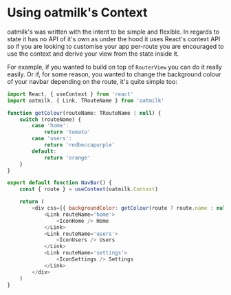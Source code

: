 # Using oatmilk's Context

oatmilk's was written with the intent to be simple and flexible. In regards to state it has no API of it's own as under the hood it uses React's context API so if you are looking to customise your app per-route you are encouraged to use the context and derive your view from the state inside it.

For example, if you wanted to build on top of `RouterView` you can do it really easily. Or if, for some reason, you wanted to change the background colour of your navbar depending on the route, it's quite simple too:

```js Navbar.tsx
import React, { useContext } from 'react'
import oatmilk, { Link, TRouteName } from 'oatmilk'

function getColour(routeName: TRouteName | null) {
    switch (routeName) {
        case 'home':
            return 'tomato'
        case 'users':
            return 'redbeccapurple'
        default:
            return 'orange'
    }
}

export default function NavBar() {
    const { route } = useContext(oatmilk.Context)

    return (
        <div css={{ backgroundColor: getColour(route ? route.name : null) }}>
            <Link routeName='home'>
                <IconHome /> Home
            </Link>
            <Link routeName='users'>
                <IconUsers /> Users
            </Link>
            <Link routeName='settings'>
                <IconSettings /> Settings
            </Link>
        </div>
    )
}
```
